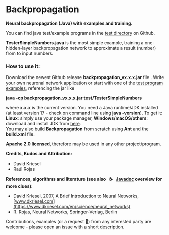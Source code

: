 # Backpropagation

**Neural backpropagation (Java) with examples and training.**

You can find java test/example programs in the 
[test directory][tester_url] on Github.

**TesterSimpleNumbers.java** is the most simple example, training a one-hidden-layer backpropagation 
network to approximate a result (number) from to input numbers.

### How to use it:
Download the newest Github release **backpropagation_vx.x.x.jar** file . Write your own neuronal network application or start
with one of the [test program examples][tester_url], referencing the jar like

**java -cp backpropagation_vx.x.x.jar test/TesterSimpleNumbers**

where **x.x.x** is the current version. You need a Java runtime/JDK installed (at least version 17 - check on command line using **java -version**).
To get it: **Linux**: simply use your package manager, **Windows/macOS/others**: download and install JDK from [here](https://openjdk.java.net/).<br/> 
You may also build **Backpropagation** from scratch using **Ant** and the **build.xml** file.<br/>

**Apache 2.0 licensed**, therefore may be used in any other project/program. 

**Credits, Kudos and Attribution:** 
 * David Kriesel
 * Raúl Rojas

**References, algorithms and literature (see also &nbsp; :coffee: &nbsp; [Javadoc][javadoc_url] overview for more clues):** 

 * David Kriesel, 2007, A Brief Introduction to Neural Networks, [www.dkriesel.com](https://www.dkriesel.com/en/science/neural_networks)
 * R. Rojas, Neural Networks, Springer-Verlag, Berlin

Contributions, examples (or a request :slightly_smiling_face:) from any interested party are welcome - please open an issue with a short description.

<!-- Repository -->

[javadoc_url]: https://raw.githack.com/openworld42/Backpropagation/master/javadoc/index.html
[tester_url]: https://github.com/openworld42/Backpropagation/tree/master/src/test
